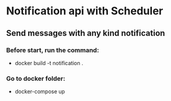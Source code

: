 # Notification api with Scheduler

## Send messages with any kind notification

### Before start, run the command:
 
 - docker build -t notification .

### Go to docker folder:

 - docker-compose up
